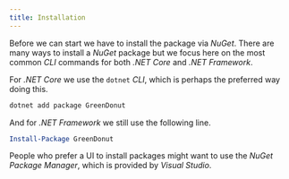 ```yaml
---
title: Installation
---
```


Before we can start we have to install the package via _NuGet_. There are many
ways to install a _NuGet_ package but we focus here on the most common _CLI_
commands for both _.NET Core_ and _.NET Framework_.

For _.NET Core_ we use the `dotnet` _CLI_, which is perhaps the preferred way
doing this.

```powershell
dotnet add package GreenDonut
```

And for _.NET Framework_ we still use the following line.

```powershell
Install-Package GreenDonut
```

People who prefer a UI to install packages might want to use the
_NuGet Package Manager_, which is provided by _Visual Studio_.
